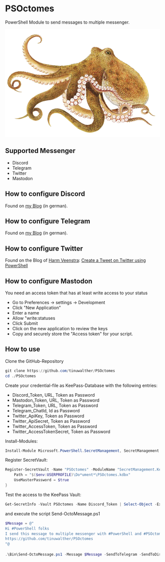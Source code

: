 # PSOctomes

PowerShell Module to send messages to multiple messenger.

![Image](img/Octomes.png)

## Supported Messenger

- Discord
- Telegram
- Twitter
- Mastodon

## How to configure Discord

Found on [my Blog](https://it.martin-walther.ch/discord/) (in german).

## How to configure Telegram

Found on [my Blog](https://it.martin-walther.ch/telegram/) (in german).

## How to configure Twitter

Found on the Blog of [Harm Veenstra](https://github.com/HarmVeenstra): [Create a Tweet on Twitter using PowerShell](https://powershellisfun.com/2022/08/01/create-a-tweet-on-twitter-using-powershell/)

## How to configure Mastodon

You need an access token that has at least write access to your status

- Go to Preferences -> settings -> Development
- Click "New Application"
- Enter a name
- Allow "write:statuses
- Click Submit
- Click on the new application to review the keys
- Copy and securely store the "Access token" for your script.

## How to use

Clone the GitHub-Repository

````powershell
git clone https://github.com/tinuwalther/PSOctomes
cd ./PSOctomes
````

Create your credential-file as KeePass-Database with the following entries:

- Discord_Token, URL, Token as Password
- Mastodon_Token, URL, Token as Password
- Telegram_Token, URL, Token as Password
- Telegram_ChatId, Id as Password
- Twitter_ApiKey, Token as Password
- Twitter_ApiSecret, Token as Password
- Twitter_AccessToken, Token as Password
- Twitter_AccessTokenSecret, Token as Password

Install-Modules:

````powershell
Install-Module Microsoft.PowerShell.SecretManagement, SecretManagement.KeePass, BluebirdPS -Verbose
````

Register SecretVault:

````powershell
Register-SecretVault -Name "PSOctomes" -ModuleName "SecretManagement.Keepass" -VaultParameters @{
    Path = "$($env:USERPROFILE)\Do*ument*\PSOctomes.kdbx"
    UseMasterPassword = $true
}
````

Test the access to the KeePass Vault:

````powershell
Get-SecretInfo -Vault PSOctomes -Name Discord_Token | Select-Object -ExpandProperty Metadata
````

and execute the script Send-OctoMessage.ps1

````powershell
$Message = @"
Hi #PowerShell folks
I send this message to multiple messenger with #PowerShell and #PSOctomes.
https://github.com/tinuwalther/PSOctomes
"@

.\Bin\Send-OctoMessage.ps1 -Message $Message -SendToTelegram -SendToDiscord -SendToMastodon -SendToTwitter
````
